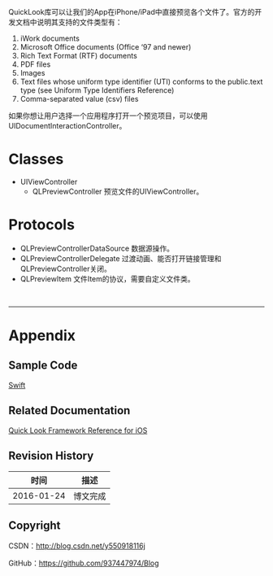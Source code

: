 QuickLook库可以让我们的App在iPhone/iPad中直接预览各个文件了。官方的开发文档中说明其支持的文件类型有：

1. iWork documents
2. Microsoft Office documents (Office ‘97 and newer)
3. Rich Text Format (RTF) documents
4. PDF files
5. Images
6. Text files whose uniform type identifier (UTI) conforms to the public.text type (see Uniform Type Identifiers Reference)
7. Comma-separated value (csv) files

如果你想让用户选择一个应用程序打开一个预览项目，可以使用UIDocumentInteractionController。

# Classes

- UIViewController
    - QLPreviewController 预览文件的UIViewController。

# Protocols

- QLPreviewControllerDataSource 数据源操作。
- QLPreviewControllerDelegate 过渡动画、能否打开链接管理和QLPreviewController关闭。
- QLPreviewItem 文件Item的协议，需要自定义文件类。

&#160;

----------

# Appendix

## Sample Code

[Swift](https://github.com/937447974/Swift)

## Related Documentation

[Quick Look Framework Reference for iOS](https://developer.apple.com/library/ios/documentation/QuickLook/Reference/QuickLookFrameworkReference_iPhoneOS/index.html)

## Revision History

| 时间 | 描述 |
| ---- | ---- |
| 2016-01-24 | 博文完成 |

## Copyright

CSDN：http://blog.csdn.net/y550918116j

GitHub：https://github.com/937447974/Blog
